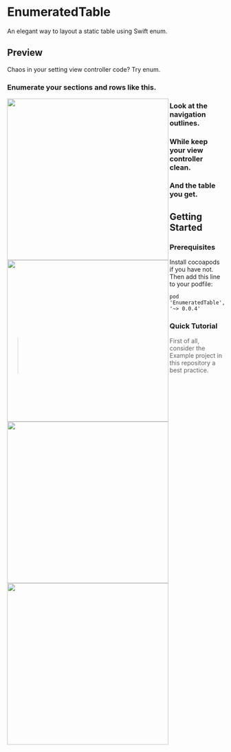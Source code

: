 # EnumeratedTable
An elegant way to layout a static table using Swift enum.

## Preview

Chaos in your setting view controller code? Try enum.

### Enumerate your sections and rows like this.

<img align=left src="https://user-images.githubusercontent.com/12840982/64448795-15afc200-d111-11e9-92d5-ce625c4b77cd.png" width="375">

### Look at the navigation outlines.

<img align=left src="https://user-images.githubusercontent.com/12840982/64448792-15172b80-d111-11e9-9891-f1774b68ef40.png" width="375">

### While keep your view controller clean.

<img align=left src="https://user-images.githubusercontent.com/12840982/64448794-15afc200-d111-11e9-9fc1-15c8535c83c6.png" width="375">

### And the table you get.
<img align=left src="https://user-images.githubusercontent.com/12840982/64448791-15172b80-d111-11e9-96e5-164f0afe597a.png" width="375">

## Getting Started
### Prerequisites

Install cocoapods if you have not. Then add this line to your podfile:
```
pod 'EnumeratedTable', '~> 0.0.4'
```

### Quick Tutorial


> First of all, consider the Example project in this repository a best practice.

